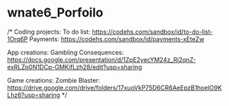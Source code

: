 # wnate6_Porfoilo
/*
Coding projects: 
      To do list: https://codehs.com/sandbox/id/to-do-list-1Orq6P
      Payments: https://codehs.com/sandbox/id/payments-xEteZw
      
App creations: 
    Gambling Consequences: https://docs.google.com/presentation/d/1ZpE2yecYM24z_Ri2qnZ-exRLZp0N1DCp-GMKifLzh28/edit?usp=sharing
    
Game creations: 
    Zombie Blaster: https://drive.google.com/drive/folders/17xuoVkP75D6CR6AeEpzB1hoelO9KLhz6?usp=sharing
*/
